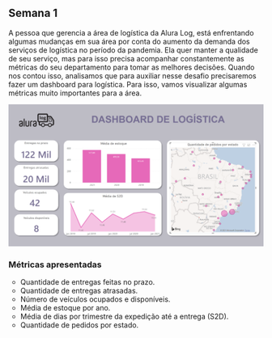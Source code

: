 <h2><strong>Semana 1</strong></h2>
<p>A pessoa que gerencia a área de logística da Alura Log, está enfrentando algumas mudanças em sua área por conta do aumento da demanda dos serviços de logística no período da pandemia. Ela quer manter a qualidade de seu serviço, mas para isso precisa acompanhar constantemente as métricas do seu departamento para tomar as melhores decisões. Quando nos contou isso, analisamos que para auxiliar nesse desafio precisaremos fazer um dashboard para logística. Para isso, vamos visualizar algumas métricas muito importantes para a área.</p>

<img src="../Semana 1/Imagens/dashLogistica.png">

<h3>Métricas apresentadas</h3>
<ul style="list-style-type: circle;">
<li>Quantidade de entregas feitas no prazo.</li>
<li>Quantidade de entregas atrasadas.</li>
<li>Número de veículos ocupados e disponíveis.</li>
<li>Média de estoque por ano.</li>
<li>Média de dias por trimestre da expedição até a entrega (S2D).</li>
<li>Quantidade de pedidos por estado.</li>
</ul>
